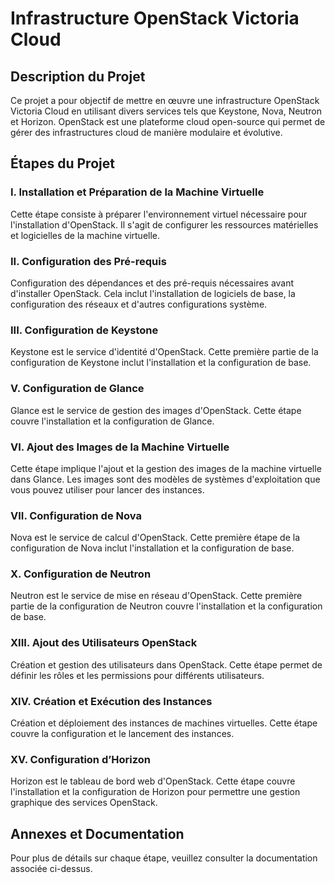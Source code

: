 # Infrastructure OpenStack Victoria Cloud

## Description du Projet

Ce projet a pour objectif de mettre en œuvre une infrastructure OpenStack Victoria Cloud en utilisant divers services tels que Keystone, Nova, Neutron et Horizon. OpenStack est une plateforme cloud open-source qui permet de gérer des infrastructures cloud de manière modulaire et évolutive.

## Étapes du Projet

### I. Installation et Préparation de la Machine Virtuelle
Cette étape consiste à préparer l'environnement virtuel nécessaire pour l'installation d'OpenStack. Il s'agit de configurer les ressources matérielles et logicielles de la machine virtuelle.


### II. Configuration des Pré-requis
Configuration des dépendances et des pré-requis nécessaires avant d'installer OpenStack. Cela inclut l'installation de logiciels de base, la configuration des réseaux et d'autres configurations système.


### III. Configuration de Keystone 
Keystone est le service d'identité d'OpenStack. Cette première partie de la configuration de Keystone inclut l'installation et la configuration de base.


### V. Configuration de Glance
Glance est le service de gestion des images d'OpenStack. Cette étape couvre l'installation et la configuration de Glance.


### VI. Ajout des Images de la Machine Virtuelle
Cette étape implique l'ajout et la gestion des images de la machine virtuelle dans Glance. Les images sont des modèles de systèmes d'exploitation que vous pouvez utiliser pour lancer des instances.


### VII. Configuration de Nova 
Nova est le service de calcul d'OpenStack. Cette première étape de la configuration de Nova inclut l'installation et la configuration de base.

### X. Configuration de Neutron 
Neutron est le service de mise en réseau d'OpenStack. Cette première partie de la configuration de Neutron couvre l'installation et la configuration de base.


### XIII. Ajout des Utilisateurs OpenStack
Création et gestion des utilisateurs dans OpenStack. Cette étape permet de définir les rôles et les permissions pour différents utilisateurs.


### XIV. Création et Exécution des Instances
Création et déploiement des instances de machines virtuelles. Cette étape couvre la configuration et le lancement des instances.


### XV. Configuration d’Horizon
Horizon est le tableau de bord web d'OpenStack. Cette étape couvre l'installation et la configuration de Horizon pour permettre une gestion graphique des services OpenStack.


## Annexes et Documentation

Pour plus de détails sur chaque étape, veuillez consulter la documentation associée ci-dessus.


